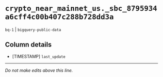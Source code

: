 # `crypto_near_mainnet_us._sbc_8795934a6cff4c00b407c288b728dd3a`
`bq-1` | `bigquery-public-data`

## Column details
* [TIMESTAMP] `last_update`

-------------------------------------------------------------------------------
*Do not make edits above this line.*
